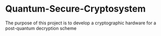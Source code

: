 # Quantum-Secure-Cryptosystem
The purpose of this project is to develop a cryptographic hardware for a post-quantum decryption scheme
